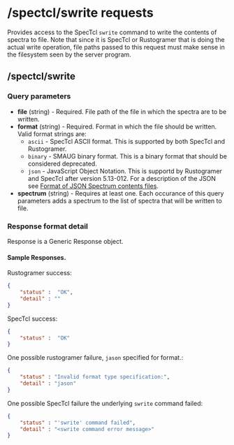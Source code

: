 # /spectcl/swrite requests

Provides access to the SpecTcl ```swrite``` command to write the contents of spectra to file.  Note that since it is SpecTcl or Rustogramer that is doing the actual write operation, file paths passed to this request must make sense in the filesystem seen by the server program.

## /spectcl/swrite

### Query parameters

* **file**  (string) - Required.  File path of the file in which the spectra are to be written.
* **format** (string) - Required.  Format in which the file should be written.   Valid format strings are:
    * ```ascii``` - SpecTcl ASCII format.  This is supported by both SpecTcl and Rustogramer.
    * ```binary``` - SMAUG binary format.  This is a binary format that should be considered deprecated.
    * ```json``` - JavaScript Object Notation.  This is supportd by Rustogramer and SpecTcl after version 5.13-012.  For a description of the JSON see [Format of JSON Spectrum contents files](./chap7_7.md).
* **spectrum** (string) - Requires at least one.  Each occurance of this query parameters adds a spectrum to the list of spectra that will be written to file.

### Response format detail

Response is a Generic Response object.

#### Sample Responses.

Rustogramer success:
```json
{
    "status" :  "OK",
    "detail" : ""
}
```
SpecTcl success:
```json
{
    "status" :  "OK"
}
```

One possible rustogramer failure, ```jason``` specified for format.:

```json
{
    "status" : "Invalid format type specification:",
    "detail" : "jason"
}
```

One possible SpecTcl failure the underlying ```swrite``` command failed:

```json
{
    "status" : "'swrite' command failed",
    "detail" : "<swrite command error message>"
}
